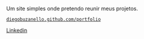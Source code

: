 Um site simples onde pretendo reunir meus projetos.

<a href="https://diegobuzanello.github.io/portfolio/" target="_blank">`diegobuzanello.github.com/portfolio`</a>

[Linkedin](https://www.linkedin.com/in/diego-buzanello/)
